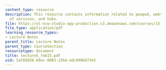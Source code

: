 ```yaml
---
content_type: resource
description: This resource contains information related to peapod, webvan, characteristics
  of services, and hubs.
file: https://ol-ocw-studio-app-production.s3.amazonaws.com/courses/15-760a-operations-management-spring-2002/5af8dd36b0ac0883256aedc998b873e5_lecture5_feb15.pdf
file_type: application/pdf
learning_resource_types:
- Lecture Notes
parent_title: Lecture Notes
parent_type: CourseSection
resourcetype: Document
title: lecture5_feb15.pdf
uid: 5af8dd36-b0ac-0883-256a-edc998b873e5
---
```

